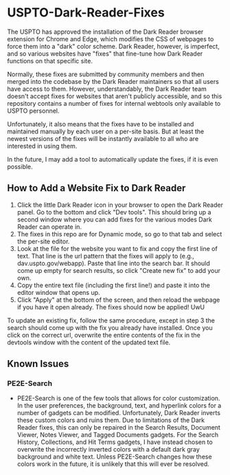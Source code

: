 # USPTO-Dark-Reader-Fixes
The USPTO has approved the installation of the Dark Reader browser extension for Chrome and Edge, which modifies the CSS of webpages to force them into a "dark" color scheme. Dark Reader, however, is imperfect, and so various websites have "fixes" that fine-tune how Dark Reader functions on that specific site.

Normally, these fixes are submitted by community members and then merged into the codebase by the Dark Reader maintainers so that all users have access to them. However, understandably, the Dark Reader team doesn't accept fixes for websites that aren't publicly accessible, and so this repository contains a number of fixes for internal webtools only available to USPTO personnel.

Unfortunately, it also means that the fixes have to be installed and maintained manually by each user on a per-site basis. But at least the newest versions of the fixes will be instantly available to all who are interested in using them.

In the future, I may add a tool to automatically update the fixes, if it is even possible.

## How to Add a Website Fix to Dark Reader
1. Click the little Dark Reader icon in your browser to open the Dark Reader panel. Go to the bottom and click "Dev tools". This should bring up a second window where you can add fixes for the various modes Dark Reader can operate in.
2. The fixes in this repo are for Dynamic mode, so go to that tab and select the per-site editor.
3. Look at the file for the website you want to fix and copy the first line of text. That line is the url pattern that the fixes will apply to (e.g., dav.uspto.gov/webapp). Paste that line into the search bar. It should come up empty for search results, so click "Create new fix" to add your own.
4. Copy the entire text file (including the first line!) and paste it into the editor window that opens up.
5. Click "Apply" at the bottom of the screen, and then reload the webpage if you have it open already. The fixes should now be applied! UwU

To update an existing fix, follow the same procedure, except in step 3 the search should come up with the fix you already have installed. Once you click on the correct url, overwrite the entire contents of the fix in the devtools window with the content of the updated text file.

## Known Issues

### PE2E-Search
- PE2E-Search is one of the few tools that allows for color customization. In the user preferences, the background, text, and hyperlink colors for a number of gadgets can be modified. Unfortunately, Dark Reader inverts these custom colors and ruins them. Due to limitations of the Dark Reader fixes, this can only be repaired in the Search Results, Document Viewer, Notes Viewer, and Tagged Documents gadgets. For the Search History, Collections, and Hit Terms gadgets, I have instead chosen to overwrite the incorrectly inverted colors with a default dark gray background and white text. Unless PE2E-Search changes how these colors work in the future, it is unlikely that this will ever be resolved.